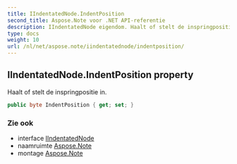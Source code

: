 ```yaml
---
title: IIndentatedNode.IndentPosition
second_title: Aspose.Note voor .NET API-referentie
description: IIndentatedNode eigendom. Haalt of stelt de inspringpositie in.
type: docs
weight: 10
url: /nl/net/aspose.note/iindentatednode/indentposition/
---
```

## IIndentatedNode.IndentPosition property

Haalt of stelt de inspringpositie in.

```csharp
public byte IndentPosition { get; set; }
```

### Zie ook

* interface [IIndentatedNode](../)
* naamruimte [Aspose.Note](../../iindentatednode/)
* montage [Aspose.Note](../../../)


